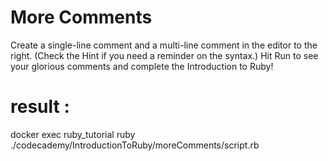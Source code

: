 # More Comments
Create a single-line comment and a multi-line comment in the editor to the right. (Check the Hint if you need a reminder on the syntax.) Hit Run to see your glorious comments and complete the Introduction to Ruby!

# result : 
docker exec ruby_tutorial ruby ./codecademy/IntroductionToRuby/moreComments/script.rb